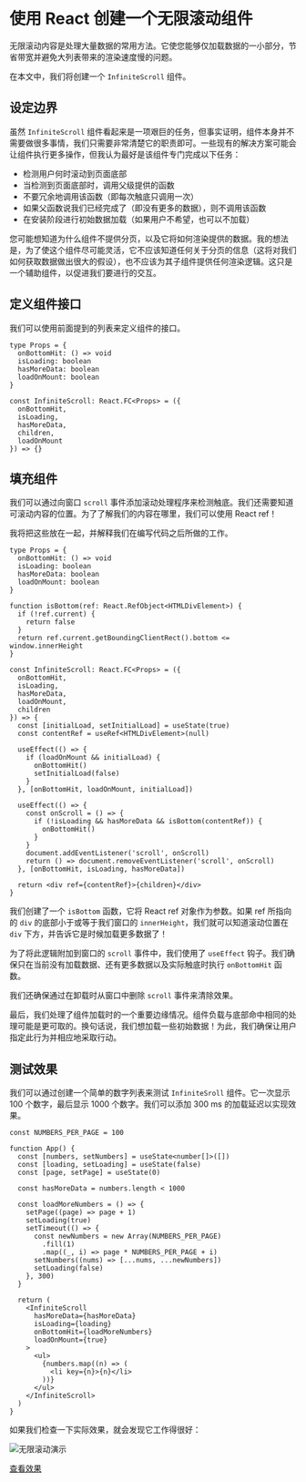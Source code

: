 # 使用 React 创建一个无限滚动组件

无限滚动内容是处理大量数据的常用方法。它使您能够仅加载数据的一小部分，节省带宽并避免大列表带来的渲染速度慢的问题。

在本文中，我们将创建一个 `InfiniteScroll` 组件。

## 设定边界

虽然 `InfiniteScroll` 组件看起来是一项艰巨的任务，但事实证明，组件本身并不需要做很多事情，我们只需要非常清楚它的职责即可。一些现有的解决方案可能会让组件执行更多操作，但我认为最好是该组件专门完成以下任务：

- 检测用户何时滚动到页面底部
- 当检测到页面底部时，调用父级提供的函数
- 不要冗余地调用该函数（即每次触底只调用一次）
- 如果父函数说我们已经完成了（即没有更多的数据），则不调用该函数
- 在安装阶段进行初始数据加载（如果用户不希望，也可以不加载）

您可能想知道为什么组件不提供分页，以及它将如何渲染提供的数据。我的想法是，为了使这个组件尽可能灵活，它不应该知道任何关于分页的信息（这将对我们如何获取数据做出很大的假设），也不应该为其子组件提供任何渲染逻辑。这只是一个辅助组件，以促进我们要进行的交互。

## 定义组件接口

我们可以使用前面提到的列表来定义组件的接口。

```tsx
type Props = {
  onBottomHit: () => void
  isLoading: boolean
  hasMoreData: boolean
  loadOnMount: boolean
}

const InfiniteScroll: React.FC<Props> = ({
  onBottomHit,
  isLoading,
  hasMoreData,
  children,
  loadOnMount
}) => {}
```

## 填充组件

我们可以通过向窗口 `scroll` 事件添加滚动处理程序来检测触底。我们还需要知道可滚动内容的位置。为了了解我们的内容在哪里，我们可以使用 React ref！

我将把这些放在一起，并解释我们在编写代码之后所做的工作。

```tsx
type Props = {
  onBottomHit: () => void
  isLoading: boolean
  hasMoreData: boolean
  loadOnMount: boolean
}

function isBottom(ref: React.RefObject<HTMLDivElement>) {
  if (!ref.current) {
    return false
  }
  return ref.current.getBoundingClientRect().bottom <= window.innerHeight
}

const InfiniteScroll: React.FC<Props> = ({
  onBottomHit,
  isLoading,
  hasMoreData,
  loadOnMount,
  children
}) => {
  const [initialLoad, setInitialLoad] = useState(true)
  const contentRef = useRef<HTMLDivElement>(null)

  useEffect(() => {
    if (loadOnMount && initialLoad) {
      onBottomHit()
      setInitialLoad(false)
    }
  }, [onBottomHit, loadOnMount, initialLoad])

  useEffect(() => {
    const onScroll = () => {
      if (!isLoading && hasMoreData && isBottom(contentRef)) {
        onBottomHit()
      }
    }
    document.addEventListener('scroll', onScroll)
    return () => document.removeEventListener('scroll', onScroll)
  }, [onBottomHit, isLoading, hasMoreData])

  return <div ref={contentRef}>{children}</div>
}
```

我们创建了一个 `isBottom` 函数，它将 React ref 对象作为参数。如果 ref 所指向的 `div` 的底部小于或等于我们窗口的 `innerHeight`，我们就可以知道滚动位置在 `div` 下方，并告诉它是时候加载更多数据了！

为了将此逻辑附加到窗口的 `scroll` 事件中，我们使用了 `useEffect` 钩子。我们确保只在当前没有加载数据、还有更多数据以及实际触底时执行 `onBottomHit` 函数。

我们还确保通过在卸载时从窗口中删除 `scroll` 事件来清除效果。

最后，我们处理了组件加载时的一个重要边缘情况。组件负载与底部命中相同的处理可能是更可取的。换句话说，我们想加载一些初始数据！为此，我们确保让用户指定此行为并相应地采取行动。

## 测试效果

我们可以通过创建一个简单的数字列表来测试 `InfiniteSroll` 组件。它一次显示 100 个数字，最后显示 1000 个数字。我们可以添加 300 ms 的加载延迟以实现效果。

```tsx
const NUMBERS_PER_PAGE = 100

function App() {
  const [numbers, setNumbers] = useState<number[]>([])
  const [loading, setLoading] = useState(false)
  const [page, setPage] = useState(0)

  const hasMoreData = numbers.length < 1000

  const loadMoreNumbers = () => {
    setPage((page) => page + 1)
    setLoading(true)
    setTimeout(() => {
      const newNumbers = new Array(NUMBERS_PER_PAGE)
        .fill(1)
        .map((_, i) => page * NUMBERS_PER_PAGE + i)
      setNumbers((nums) => [...nums, ...newNumbers])
      setLoading(false)
    }, 300)
  }

  return (
    <InfiniteScroll
      hasMoreData={hasMoreData}
      isLoading={loading}
      onBottomHit={loadMoreNumbers}
      loadOnMount={true}
    >
      <ul>
        {numbers.map((n) => (
          <li key={n}>{n}</li>
        ))}
      </ul>
    </InfiniteScroll>
  )
}
```

如果我们检查一下实际效果，就会发现它工作得很好：

![无限滚动演示](https://upload-images.jianshu.io/upload_images/18281896-a79a165312f2fc5e.png?imageMogr2/auto-orient/strip%7CimageView2/2/w/1240)

[查看效果](https://codepen.io/lio-zero/pen/NWdVgLV)
